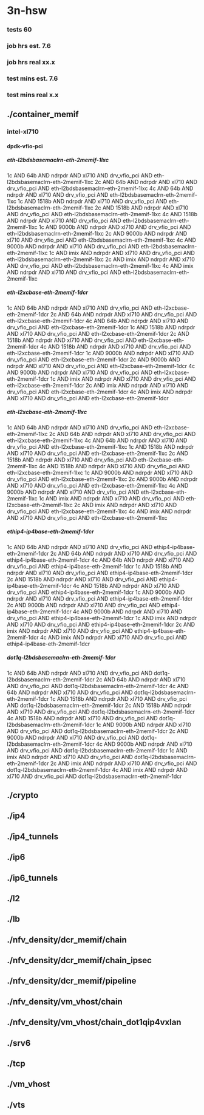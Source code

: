 # 3n-hsw
### tests 60
### job hrs est. 7.6
### job hrs real xx.x
### test mins est. 7.6
### test mins real x.x
## ./container_memif
### intel-xl710
#### dpdk-vfio-pci
##### eth-l2bdsbasemaclrn-eth-2memif-1lxc
1c AND 64b AND ndrpdr AND xl710 AND drv_vfio_pci AND eth-l2bdsbasemaclrn-eth-2memif-1lxc
2c AND 64b AND ndrpdr AND xl710 AND drv_vfio_pci AND eth-l2bdsbasemaclrn-eth-2memif-1lxc
4c AND 64b AND ndrpdr AND xl710 AND drv_vfio_pci AND eth-l2bdsbasemaclrn-eth-2memif-1lxc
1c AND 1518b AND ndrpdr AND xl710 AND drv_vfio_pci AND eth-l2bdsbasemaclrn-eth-2memif-1lxc
2c AND 1518b AND ndrpdr AND xl710 AND drv_vfio_pci AND eth-l2bdsbasemaclrn-eth-2memif-1lxc
4c AND 1518b AND ndrpdr AND xl710 AND drv_vfio_pci AND eth-l2bdsbasemaclrn-eth-2memif-1lxc
1c AND 9000b AND ndrpdr AND xl710 AND drv_vfio_pci AND eth-l2bdsbasemaclrn-eth-2memif-1lxc
2c AND 9000b AND ndrpdr AND xl710 AND drv_vfio_pci AND eth-l2bdsbasemaclrn-eth-2memif-1lxc
4c AND 9000b AND ndrpdr AND xl710 AND drv_vfio_pci AND eth-l2bdsbasemaclrn-eth-2memif-1lxc
1c AND imix AND ndrpdr AND xl710 AND drv_vfio_pci AND eth-l2bdsbasemaclrn-eth-2memif-1lxc
2c AND imix AND ndrpdr AND xl710 AND drv_vfio_pci AND eth-l2bdsbasemaclrn-eth-2memif-1lxc
4c AND imix AND ndrpdr AND xl710 AND drv_vfio_pci AND eth-l2bdsbasemaclrn-eth-2memif-1lxc
##### eth-l2xcbase-eth-2memif-1dcr
1c AND 64b AND ndrpdr AND xl710 AND drv_vfio_pci AND eth-l2xcbase-eth-2memif-1dcr
2c AND 64b AND ndrpdr AND xl710 AND drv_vfio_pci AND eth-l2xcbase-eth-2memif-1dcr
4c AND 64b AND ndrpdr AND xl710 AND drv_vfio_pci AND eth-l2xcbase-eth-2memif-1dcr
1c AND 1518b AND ndrpdr AND xl710 AND drv_vfio_pci AND eth-l2xcbase-eth-2memif-1dcr
2c AND 1518b AND ndrpdr AND xl710 AND drv_vfio_pci AND eth-l2xcbase-eth-2memif-1dcr
4c AND 1518b AND ndrpdr AND xl710 AND drv_vfio_pci AND eth-l2xcbase-eth-2memif-1dcr
1c AND 9000b AND ndrpdr AND xl710 AND drv_vfio_pci AND eth-l2xcbase-eth-2memif-1dcr
2c AND 9000b AND ndrpdr AND xl710 AND drv_vfio_pci AND eth-l2xcbase-eth-2memif-1dcr
4c AND 9000b AND ndrpdr AND xl710 AND drv_vfio_pci AND eth-l2xcbase-eth-2memif-1dcr
1c AND imix AND ndrpdr AND xl710 AND drv_vfio_pci AND eth-l2xcbase-eth-2memif-1dcr
2c AND imix AND ndrpdr AND xl710 AND drv_vfio_pci AND eth-l2xcbase-eth-2memif-1dcr
4c AND imix AND ndrpdr AND xl710 AND drv_vfio_pci AND eth-l2xcbase-eth-2memif-1dcr
##### eth-l2xcbase-eth-2memif-1lxc
1c AND 64b AND ndrpdr AND xl710 AND drv_vfio_pci AND eth-l2xcbase-eth-2memif-1lxc
2c AND 64b AND ndrpdr AND xl710 AND drv_vfio_pci AND eth-l2xcbase-eth-2memif-1lxc
4c AND 64b AND ndrpdr AND xl710 AND drv_vfio_pci AND eth-l2xcbase-eth-2memif-1lxc
1c AND 1518b AND ndrpdr AND xl710 AND drv_vfio_pci AND eth-l2xcbase-eth-2memif-1lxc
2c AND 1518b AND ndrpdr AND xl710 AND drv_vfio_pci AND eth-l2xcbase-eth-2memif-1lxc
4c AND 1518b AND ndrpdr AND xl710 AND drv_vfio_pci AND eth-l2xcbase-eth-2memif-1lxc
1c AND 9000b AND ndrpdr AND xl710 AND drv_vfio_pci AND eth-l2xcbase-eth-2memif-1lxc
2c AND 9000b AND ndrpdr AND xl710 AND drv_vfio_pci AND eth-l2xcbase-eth-2memif-1lxc
4c AND 9000b AND ndrpdr AND xl710 AND drv_vfio_pci AND eth-l2xcbase-eth-2memif-1lxc
1c AND imix AND ndrpdr AND xl710 AND drv_vfio_pci AND eth-l2xcbase-eth-2memif-1lxc
2c AND imix AND ndrpdr AND xl710 AND drv_vfio_pci AND eth-l2xcbase-eth-2memif-1lxc
4c AND imix AND ndrpdr AND xl710 AND drv_vfio_pci AND eth-l2xcbase-eth-2memif-1lxc
##### ethip4-ip4base-eth-2memif-1dcr
1c AND 64b AND ndrpdr AND xl710 AND drv_vfio_pci AND ethip4-ip4base-eth-2memif-1dcr
2c AND 64b AND ndrpdr AND xl710 AND drv_vfio_pci AND ethip4-ip4base-eth-2memif-1dcr
4c AND 64b AND ndrpdr AND xl710 AND drv_vfio_pci AND ethip4-ip4base-eth-2memif-1dcr
1c AND 1518b AND ndrpdr AND xl710 AND drv_vfio_pci AND ethip4-ip4base-eth-2memif-1dcr
2c AND 1518b AND ndrpdr AND xl710 AND drv_vfio_pci AND ethip4-ip4base-eth-2memif-1dcr
4c AND 1518b AND ndrpdr AND xl710 AND drv_vfio_pci AND ethip4-ip4base-eth-2memif-1dcr
1c AND 9000b AND ndrpdr AND xl710 AND drv_vfio_pci AND ethip4-ip4base-eth-2memif-1dcr
2c AND 9000b AND ndrpdr AND xl710 AND drv_vfio_pci AND ethip4-ip4base-eth-2memif-1dcr
4c AND 9000b AND ndrpdr AND xl710 AND drv_vfio_pci AND ethip4-ip4base-eth-2memif-1dcr
1c AND imix AND ndrpdr AND xl710 AND drv_vfio_pci AND ethip4-ip4base-eth-2memif-1dcr
2c AND imix AND ndrpdr AND xl710 AND drv_vfio_pci AND ethip4-ip4base-eth-2memif-1dcr
4c AND imix AND ndrpdr AND xl710 AND drv_vfio_pci AND ethip4-ip4base-eth-2memif-1dcr
##### dot1q-l2bdsbasemaclrn-eth-2memif-1dcr
1c AND 64b AND ndrpdr AND xl710 AND drv_vfio_pci AND dot1q-l2bdsbasemaclrn-eth-2memif-1dcr
2c AND 64b AND ndrpdr AND xl710 AND drv_vfio_pci AND dot1q-l2bdsbasemaclrn-eth-2memif-1dcr
4c AND 64b AND ndrpdr AND xl710 AND drv_vfio_pci AND dot1q-l2bdsbasemaclrn-eth-2memif-1dcr
1c AND 1518b AND ndrpdr AND xl710 AND drv_vfio_pci AND dot1q-l2bdsbasemaclrn-eth-2memif-1dcr
2c AND 1518b AND ndrpdr AND xl710 AND drv_vfio_pci AND dot1q-l2bdsbasemaclrn-eth-2memif-1dcr
4c AND 1518b AND ndrpdr AND xl710 AND drv_vfio_pci AND dot1q-l2bdsbasemaclrn-eth-2memif-1dcr
1c AND 9000b AND ndrpdr AND xl710 AND drv_vfio_pci AND dot1q-l2bdsbasemaclrn-eth-2memif-1dcr
2c AND 9000b AND ndrpdr AND xl710 AND drv_vfio_pci AND dot1q-l2bdsbasemaclrn-eth-2memif-1dcr
4c AND 9000b AND ndrpdr AND xl710 AND drv_vfio_pci AND dot1q-l2bdsbasemaclrn-eth-2memif-1dcr
1c AND imix AND ndrpdr AND xl710 AND drv_vfio_pci AND dot1q-l2bdsbasemaclrn-eth-2memif-1dcr
2c AND imix AND ndrpdr AND xl710 AND drv_vfio_pci AND dot1q-l2bdsbasemaclrn-eth-2memif-1dcr
4c AND imix AND ndrpdr AND xl710 AND drv_vfio_pci AND dot1q-l2bdsbasemaclrn-eth-2memif-1dcr
## ./crypto
## ./ip4
## ./ip4_tunnels
## ./ip6
## ./ip6_tunnels
## ./l2
## ./lb
## ./nfv_density/dcr_memif/chain
## ./nfv_density/dcr_memif/chain_ipsec
## ./nfv_density/dcr_memif/pipeline
## ./nfv_density/vm_vhost/chain
## ./nfv_density/vm_vhost/chain_dot1qip4vxlan
## ./srv6
## ./tcp
## ./vm_vhost
## ./vts
